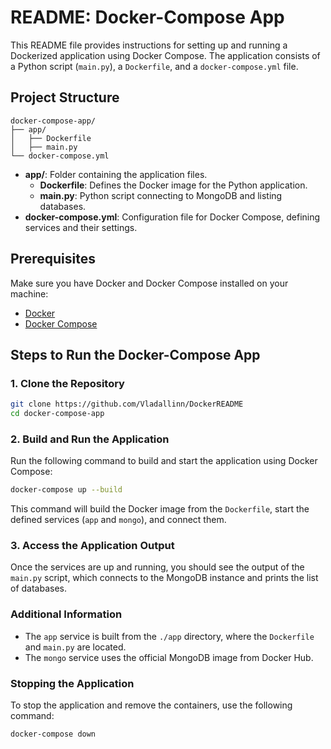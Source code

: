 # README: Docker-Compose App

This README file provides instructions for setting up and running a Dockerized application using Docker Compose. The application consists of a Python script (`main.py`), a `Dockerfile`, and a `docker-compose.yml` file.

## Project Structure

```plaintext
docker-compose-app/
├── app/
│   ├── Dockerfile
│   ├── main.py
└── docker-compose.yml
```

- **app/**: Folder containing the application files.
  - **Dockerfile**: Defines the Docker image for the Python application.
  - **main.py**: Python script connecting to MongoDB and listing databases.
- **docker-compose.yml**: Configuration file for Docker Compose, defining services and their settings.

## Prerequisites

Make sure you have Docker and Docker Compose installed on your machine:

- [Docker](https://www.docker.com/get-started)
- [Docker Compose](https://docs.docker.com/compose/install/)

## Steps to Run the Docker-Compose App

### 1. Clone the Repository

```bash
git clone https://github.com/Vladallinn/DockerREADME
cd docker-compose-app
```

### 2. Build and Run the Application

Run the following command to build and start the application using Docker Compose:

```bash
docker-compose up --build
```

This command will build the Docker image from the `Dockerfile`, start the defined services (`app` and `mongo`), and connect them.

### 3. Access the Application Output

Once the services are up and running, you should see the output of the `main.py` script, which connects to the MongoDB instance and prints the list of databases.

### Additional Information

- The `app` service is built from the `./app` directory, where the `Dockerfile` and `main.py` are located.
- The `mongo` service uses the official MongoDB image from Docker Hub.

### Stopping the Application

To stop the application and remove the containers, use the following command:

```bash
docker-compose down
```

